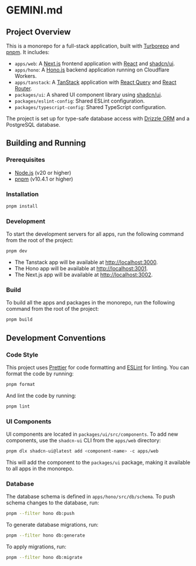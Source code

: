# GEMINI.md

## Project Overview

This is a monorepo for a full-stack application, built with [Turborepo](https://turbo.build/repo) and [pnpm](https://pnpm.io/). It includes:

*   `apps/web`: A [Next.js](https://nextjs.org/) frontend application with [React](https://reactjs.org/) and [shadcn/ui](https://ui.shadcn.com/).
*   `apps/hono`: A [Hono.js](https://hono.dev/) backend application running on Cloudflare Workers.
*   `apps/tanstack`: A [TanStack](https://tanstack.com/) application with [React Query](https://tanstack.com/query/latest) and [React Router](https://tanstack.com/router/latest).
*   `packages/ui`: A shared UI component library using [shadcn/ui](https://ui.shadcn.com/).
*   `packages/eslint-config`: Shared ESLint configuration.
*   `packages/typescript-config`: Shared TypeScript configuration.

The project is set up for type-safe database access with [Drizzle ORM](https://orm.drizzle.team/) and a PostgreSQL database.

## Building and Running

### Prerequisites

*   [Node.js](https://nodejs.org/) (v20 or higher)
*   [pnpm](https://pnpm.io/) (v10.4.1 or higher)

### Installation

```bash
pnpm install
```

### Development

To start the development servers for all apps, run the following command from the root of the project:

```bash
pnpm dev
```

*   The Tanstack app will be available at [http://localhost:3000](http://localhost:3000).
*   The Hono app will be available at [http://localhost:3001](http://localhost:3001).
*   The Next.js app will be available at [http://localhost:3002](http://localhost:3002).

### Build

To build all the apps and packages in the monorepo, run the following command from the root of the project:

```bash
pnpm build
```

## Development Conventions

### Code Style

This project uses [Prettier](https://prettier.io/) for code formatting and [ESLint](https://eslint.org/) for linting. You can format the code by running:

```bash
pnpm format
```

And lint the code by running:

```bash
pnpm lint
```

### UI Components

UI components are located in `packages/ui/src/components`. To add new components, use the `shadcn-ui` CLI from the `apps/web` directory:

```bash
pnpm dlx shadcn-ui@latest add <component-name> -c apps/web
```

This will add the component to the `packages/ui` package, making it available to all apps in the monorepo.

### Database

The database schema is defined in `apps/hono/src/db/schema`. To push schema changes to the database, run:

```bash
pnpm --filter hono db:push
```

To generate database migrations, run:

```bash
pnpm --filter hono db:generate
```

To apply migrations, run:

```bash
pnpm --filter hono db:migrate
```
